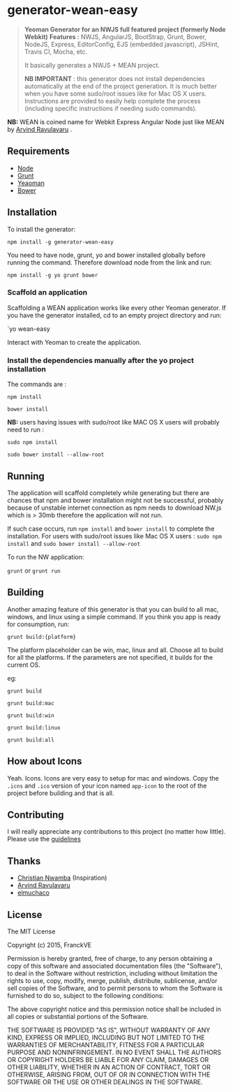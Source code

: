 generator-wean-easy
================================
>**Yeoman Generator for an NWJS full featured project (formerly Node Webkit)**
>**Features :** NWJS, AngularJS, BootStrap, Grunt, Bower, NodeJS, Express, EditorConfig, EJS (embedded javascript), JSHint, Travis CI, Mocha, etc.
>
>It basically generates a NWJS + MEAN project.
>
>**NB IMPORTANT** : this generator does not install dependencies automatically at the end of the project generation. It is much better when you have some sudo/root issues like for Mac OS X users. Instructions are provided to easily help complete the process (including specific instructions if needing sudo commands).

**NB:** WEAN is coined name for Webkit Express Angular Node just like MEAN by [Arvind Ravulavaru](https://github.com/arvindr21) .

## Requirements
* [Node](https://nodejs.org)
* [Grunt](http://gruntjs.com/)
* [Yeaoman](http://yeoman.io/)
* [Bower](http://bower.io/)

## Installation
To install the generator:

`npm install -g generator-wean-easy`

You need to have node, grunt, yo and bower installed globally before running the command. Therefore download node from the link and run:

`npm install -g yo grunt bower`

### Scaffold an application
Scaffolding a WEAN application works like every other Yeoman generator. If you have the generator installed, cd to an empty project directory and run:

`yo wean-easy

Interact with Yeoman to create the application.

### Install the dependencies manually after the yo project installation
The commands are :

`npm install`

`bower install`

**NB:** users having issues with sudo/root like MAC OS X users will probably need to run :

`sudo npm install`

`sudo bower install --allow-root`



## Running
The application will scaffold completely while generating but there are chances that npm and bower installation might not be successful, probably because of unstable internet connection as npm needs to download NW.js which is > 30mb therefore the application will not run.

If such case occurs, run `npm install` and `bower install` to complete the installation. For users with sudo/root issues like Mac OS X users : `sudo npm install` and `sudo bower install --allow-root`

To run the NW application:

`grunt` or `grunt run`

## Building
Another amazing feature of this generator is that you can build to all mac, windows, and linux using a simple command. If you think you app is ready for consumption, run:

`grunt build:{platform}`

The platform placeholder can be win, mac, linux and all. Choose all to build for all the platforms. If the parameters are not specified, it builds for the current OS.

eg: 

`grunt build`

`grunt build:mac`

`grunt build:win`

`grunt build:linux`

`grunt build:all`


## How about Icons
Yeah. Icons. Icons are very easy to setup for mac and windows. Copy the `.icns` and `.ico` version of your icon named `app-icon` to the root of the project before building and that is all.

## Contributing
I will really appreciate any contributions to this project (no matter how little). Please use the [guidelines](https://github.com/christiannwamba/generator-wean/blob/master/CONTRIBUTING.md)

## Thanks
* [Christian Nwamba](https://github.com/christiannwamba/generator-wean) (Inspiration)
* [Arvind Ravulavaru](https://github.com/arvindr21/slush-wean)
* [elmuchaco](http://stackoverflow.com/a/22476910)


## License 

The MIT License

Copyright (c) 2015, FranckVE

Permission is hereby granted, free of charge, to any person
obtaining a copy of this software and associated documentation
files (the "Software"), to deal in the Software without
restriction, including without limitation the rights to use,
copy, modify, merge, publish, distribute, sublicense, and/or sell
copies of the Software, and to permit persons to whom the
Software is furnished to do so, subject to the following
conditions:

The above copyright notice and this permission notice shall be
included in all copies or substantial portions of the Software.

THE SOFTWARE IS PROVIDED "AS IS", WITHOUT WARRANTY OF ANY KIND,
EXPRESS OR IMPLIED, INCLUDING BUT NOT LIMITED TO THE WARRANTIES
OF MERCHANTABILITY, FITNESS FOR A PARTICULAR PURPOSE AND
NONINFRINGEMENT. IN NO EVENT SHALL THE AUTHORS OR COPYRIGHT
HOLDERS BE LIABLE FOR ANY CLAIM, DAMAGES OR OTHER LIABILITY,
WHETHER IN AN ACTION OF CONTRACT, TORT OR OTHERWISE, ARISING
FROM, OUT OF OR IN CONNECTION WITH THE SOFTWARE OR THE USE OR
OTHER DEALINGS IN THE SOFTWARE.
